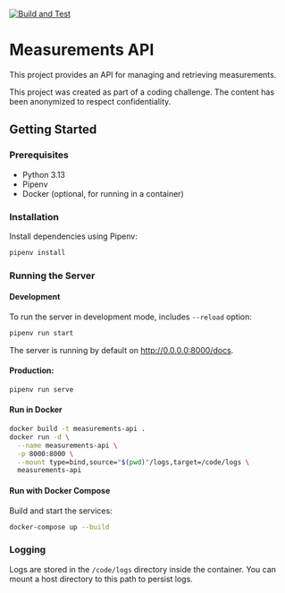 [![Build and Test](https://github.com/breakingmews/codecrafters-bittorrent-python/actions/workflows/ci.yml/badge.svg)](https://github.com/breakingmews/codecrafters-bittorrent-python/actions/workflows/ci.yml)


# Measurements API

This project provides an API for managing and retrieving measurements.

This project was created as part of a coding challenge. The content has been anonymized to respect confidentiality.

## Getting Started

### Prerequisites

- Python 3.13
- Pipenv
- Docker (optional, for running in a container)

### Installation

Install dependencies using Pipenv:
```sh
pipenv install
```

### Running the Server

#### Development

To run  the server in development mode, includes `--reload` option:

```sh
pipenv run start
```
The server is running by default on http://0.0.0.0:8000/docs.

#### Production:
```sh
pipenv run serve
```

#### Run in Docker

```sh
docker build -t measurements-api .
docker run -d \
  --name measurements-api \
  -p 8000:8000 \
  --mount type=bind,source="$(pwd)"/logs,target=/code/logs \
  measurements-api
```

#### Run with Docker Compose

Build and start the services:
```sh
docker-compose up --build
```

### Logging
Logs are stored in the `/code/logs` directory inside the container. You can mount a host directory to this path to persist logs.
